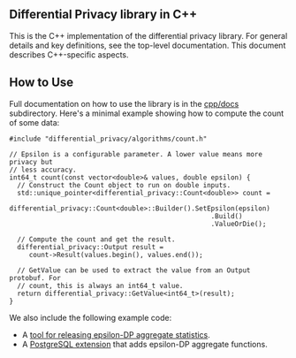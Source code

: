 ## Differential Privacy library in C++

This is the C++ implementation of the differential privacy library. For general
details and key definitions, see the top-level documentation.
This document describes C++-specific aspects.

## How to Use

Full documentation on how to use the library is in the
[cpp/docs](https://github.com/google/differential-privacy/tree/main/cc/docs)
subdirectory. Here's a minimal example showing how to compute the count of some
data:

```
#include "differential_privacy/algorithms/count.h"

// Epsilon is a configurable parameter. A lower value means more privacy but
// less accuracy.
int64_t count(const vector<double>& values, double epsilon) {
  // Construct the Count object to run on double inputs.
  std::unique_pointer<differential_privacy::Count<double>> count =
     differential_privacy::Count<double>::Builder().SetEpsilon(epsilon)
                                                   .Build()
                                                   .ValueOrDie();

  // Compute the count and get the result.
  differential_privacy::Output result =
     count->Result(values.begin(), values.end());

  // GetValue can be used to extract the value from an Output protobuf. For
  // count, this is always an int64_t value.
  return differential_privacy::GetValue<int64_t>(result);
}
```

We also include the following example code:
- A [tool for releasing epsilon-DP aggregate statistics](https://github.com/google/differential-privacy/tree/main/examples/cc/).
- A [PostgreSQL extension](https://github.com/google/differential-privacy/tree/main/cc/postgres)
that adds epsilon-DP aggregate functions.


